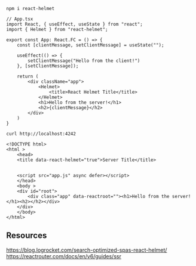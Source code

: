 `npm i react-helmet`

```
// App.tsx
import React, { useEffect, useState } from "react";
import { Helmet } from "react-helmet";

export const App: React.FC = () => {
    const [clientMessage, setClientMessage] = useState("");

    useEffect(() => {
        setClientMessage("Hello from the client!")
    }, [setClientMessage]);

    return (
        <div className="app">
            <Helmet>
                <title>React Helmet Title</title>
            </Helmet>
            <h1>Hello from the server!</h1>
            <h2>{clientMessage}</h2>
        </div>
    )
}
```

```
curl http://localhost:4242

<!DOCTYPE html>
<html >
    <head>
    <title data-react-helmet="true">Server Title</title>
    
    
    <script src="app.js" async defer></script>
    </head>
    <body >
    <div id="root">
        <div class="app" data-reactroot=""><h1>Hello from the server!</h1><h2></h2></div>
    </div>
    </body>
</html>
```

## Resources

https://blog.logrocket.com/search-optimized-spas-react-helmet/
https://reactrouter.com/docs/en/v6/guides/ssr